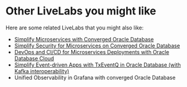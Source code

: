 # Other LiveLabs you might like

Here are some related LiveLabs that you might also like:

- [Simplify Microservices with Converged Oracle Database](http://bit.ly/bettermicroservices )
- [Simplify Security for Microservices on Converged Oracle Database](http://bit.ly/securitymicroservices)
- [DevOps and CI/CD for Microservices Deployments with Oracle Database Cloud](http://bit.ly/cicdmicroservices)
- [Simplify Event-driven Apps with TxEventQ in Oracle Database (with Kafka interoperability)](http://bit.ly/TxEventQinOracleDatabase)
- Unified Observability in Grafana with converged Oracle Database
